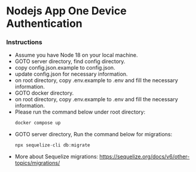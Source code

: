 # Nodejs App One Device Authentication

### Instructions 
  - Assume you have Node 18 on your local machine.
  - GOTO server directory, find config directory.
  - copy config.json.example to config.json.
  - update config.json for necessary information.
  - on root directory, copy .env.example to .env and fill the necessary information.
  - GOTO docker directory.
  - on root directory, copy .env.example to .env and fill the necessary information.
  - Please run the command below under root directory:
    ```js
    docker compose up
    ```
  - GOTO server directory, Run the command below for migrations:
    ```js
    npx sequelize-cli db:migrate
    ```
  - More about Sequelize migrations: https://sequelize.org/docs/v6/other-topics/migrations/
  